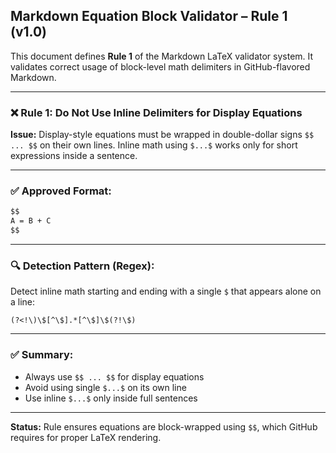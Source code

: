 
## Markdown Equation Block Validator – Rule 1 (v1.0)

This document defines **Rule 1** of the Markdown LaTeX validator system. It validates correct usage of block-level math delimiters in GitHub-flavored Markdown.

---

### ❌ Rule 1: Do Not Use Inline Delimiters for Display Equations

**Issue:** Display-style equations must be wrapped in double-dollar signs `$$ ... $$` on their own lines. Inline math using `$...$` works only for short expressions inside a sentence.

---

### ✅ Approved Format:
```markdown
$$
A = B + C
$$
```

---

### 🔍 Detection Pattern (Regex):
Detect inline math starting and ending with a single `$` that appears alone on a line:
```
(?<!\)\$[^\$].*[^\$]\$(?!\$)
```

---

### ✅ Summary:
- Always use `$$ ... $$` for display equations
- Avoid using single `$...$` on its own line
- Use inline `$...$` only inside full sentences

---

**Status:** Rule ensures equations are block-wrapped using `$$`, which GitHub requires for proper LaTeX rendering.
